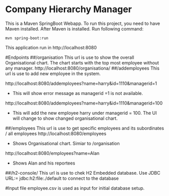 # Company Hierarchy Manager
This is a Maven SpringBoot Webapp. To run this project, you need to have Maven installed. 
After Maven is installed. Run following command:

    mvn spring-boot:run
   
This application run in 
     http://localhost:8080
     
#Endpoints
##/organisation 
This url is use to show the overall Organisational chart. The chart starts with the top most employee without any manager.
http://localhost:8080/organisationa/
##/addemployees
This url is use to add new employee in the system.

http://localhost:8080/addemployees?name=harry&id=1110&managerid=1
- This will show error message as managerid =1 is not available.

http://localhost:8080/addemployees?name=harry&id=1110&managerid=100
- This will add the new employee harry under managerid = 100. The UI will change to show changed organisational chart.

##/employees 
This url is use to get specific employees and its subordinates / all employees
http://localhost:8080/employees
- Shows Organisational chart. Simiar to /organisation

http://localhost:8080/employees?name=Alan
- Shows Alan and his reportees

##/h2-console/
This url is use to chek H2 Embedded database. 
Use JDBC URL:= jdbc:h2:file:./default to connect to the database

#Input file
employee.csv is used as input for initial database setup.
